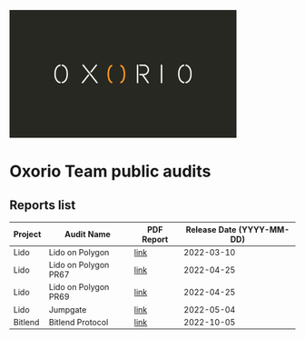 ![](oxorio.png)

# Oxorio Team public audits

## Reports list

| Project | Audit Name | PDF Report | Release Date (YYYY-MM-DD) |
|---|---|---|---|
| Lido | Lido on Polygon | [link](./Lido/Lido%20on%20Polygon%20Report.pdf) | 2022-03-10 |
| Lido | Lido on Polygon PR67 | [link](./Lido/Lido%20on%20Polygon%20PR67%20Report.pdf) | 2022-04-25 |
| Lido | Lido on Polygon PR69 | [link](./Lido/Lido%20on%20Polygon%20PR69%20Report.pdf) | 2022-04-25 |
| Lido | Jumpgate | [link](./Lido/Jumpgate%20Report.pdf) | 2022-05-04 |
| Bitlend | Bitlend Protocol | [link](./Bitlend/Bitlend.pdf) | 2022-10-05 |

